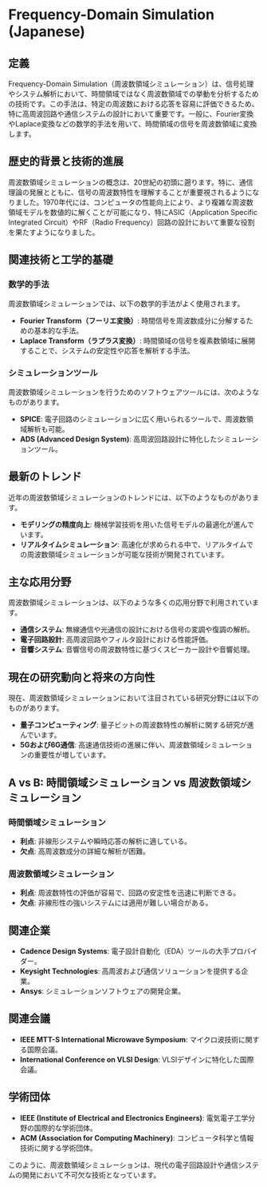 # Frequency-Domain Simulation (Japanese)

## 定義

Frequency-Domain Simulation（周波数領域シミュレーション）は、信号処理やシステム解析において、時間領域ではなく周波数領域での挙動を分析するための技術です。この手法は、特定の周波数における応答を容易に評価できるため、特に高周波回路や通信システムの設計において重要です。一般に、Fourier変換やLaplace変換などの数学的手法を用いて、時間領域の信号を周波数領域に変換します。

## 歴史的背景と技術的進展

周波数領域シミュレーションの概念は、20世紀の初頭に遡ります。特に、通信理論の発展とともに、信号の周波数特性を理解することが重要視されるようになりました。1970年代には、コンピュータの性能向上により、より複雑な周波数領域モデルを数値的に解くことが可能になり、特にASIC（Application Specific Integrated Circuit）やRF（Radio Frequency）回路の設計において重要な役割を果たすようになりました。

## 関連技術と工学的基礎

### 数学的手法

周波数領域シミュレーションでは、以下の数学的手法がよく使用されます。

- **Fourier Transform（フーリエ変換）**: 時間信号を周波数成分に分解するための基本的な手法。
- **Laplace Transform（ラプラス変換）**: 時間領域の信号を複素数領域に展開することで、システムの安定性や応答を解析する手法。

### シミュレーションツール

周波数領域シミュレーションを行うためのソフトウェアツールには、次のようなものがあります。

- **SPICE**: 電子回路のシミュレーションに広く用いられるツールで、周波数領域解析も可能。
- **ADS (Advanced Design System)**: 高周波回路設計に特化したシミュレーションツール。

## 最新のトレンド

近年の周波数領域シミュレーションのトレンドには、以下のようなものがあります。

- **モデリングの精度向上**: 機械学習技術を用いた信号モデルの最適化が進んでいます。
- **リアルタイムシミュレーション**: 高速化が求められる中で、リアルタイムでの周波数領域シミュレーションが可能な技術が開発されています。

## 主な応用分野

周波数領域シミュレーションは、以下のような多くの応用分野で利用されています。

- **通信システム**: 無線通信や光通信の設計における信号の変調や復調の解析。
- **電子回路設計**: 高周波回路やフィルタ設計における性能評価。
- **音響システム**: 音響信号の周波数特性に基づくスピーカー設計や音響処理。

## 現在の研究動向と将来の方向性

現在、周波数領域シミュレーションにおいて注目されている研究分野には以下のものがあります。

- **量子コンピューティング**: 量子ビットの周波数特性の解析に関する研究が進んでいます。
- **5Gおよび6G通信**: 高速通信技術の進展に伴い、周波数領域シミュレーションの重要性が増しています。

## A vs B: 時間領域シミュレーション vs 周波数領域シミュレーション

### 時間領域シミュレーション

- **利点**: 非線形システムや瞬時応答の解析に適している。
- **欠点**: 高周波数成分の詳細な解析が困難。

### 周波数領域シミュレーション

- **利点**: 周波数特性の評価が容易で、回路の安定性を迅速に判断できる。
- **欠点**: 非線形性の強いシステムには適用が難しい場合がある。

## 関連企業

- **Cadence Design Systems**: 電子設計自動化（EDA）ツールの大手プロバイダー。
- **Keysight Technologies**: 高周波および通信ソリューションを提供する企業。
- **Ansys**: シミュレーションソフトウェアの開発企業。

## 関連会議

- **IEEE MTT-S International Microwave Symposium**: マイクロ波技術に関する国際会議。
- **International Conference on VLSI Design**: VLSIデザインに特化した国際会議。

## 学術団体

- **IEEE (Institute of Electrical and Electronics Engineers)**: 電気電子工学分野の国際的な学術団体。
- **ACM (Association for Computing Machinery)**: コンピュータ科学と情報技術に関する学術団体。 

このように、周波数領域シミュレーションは、現代の電子回路設計や通信システムの開発において不可欠な技術となっています。